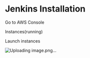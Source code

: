 # Jenkins Installation

Go to AWS Console

Instances(running)

Launch instances

![Uploading image.png…]()
